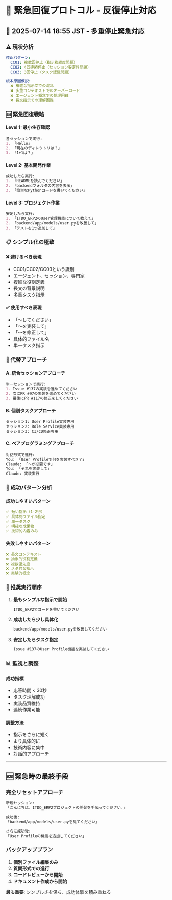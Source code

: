# 🚨 緊急回復プロトコル - 反復停止対応

## 📅 2025-07-14 18:55 JST - 多重停止緊急対応

### ⚠️ 現状分析

```yaml
停止パターン:
  CC01: 複数回停止（指示複雑度問題）
  CC02: 4回連続停止（セッション安定性問題）
  CC03: 3回停止（タスク認識問題）

根本原因仮説:
  ❌ 複雑な指示文での混乱
  ❌ 多重コンテキストでのオーバーロード
  ❌ エージェント概念での処理困難
  ❌ 長文指示での理解困難
```

### 🆘 緊急回復戦略

#### Level 1: 最小生存確認

```markdown
各セッションで実行:
1. 「Hello」
2. 「現在のディレクトリは？」
3. 「1+1は？」
```

#### Level 2: 基本開発作業

```markdown
成功したら実行:
1. 「READMEを読んでください」
2. 「backendフォルダの内容を表示」
3. 「簡単なPythonコードを書いてください」
```

#### Level 3: プロジェクト作業

```markdown
安定したら実行:
1. 「ITDO_ERP2のUser管理機能について教えて」
2. 「backend/app/models/user.pyを改善して」
3. 「テストを1つ追加して」
```

### 📋 シンプル化の極致

#### ❌ 避けるべき表現
- CC01/CC02/CC03という識別
- エージェント、セッション、専門家
- 複雑な役割定義
- 長文の背景説明
- 多重タスク指示

#### ✅ 使用すべき表現
- 「～してください」
- 「～を実装して」
- 「～を修正して」
- 具体的ファイル名
- 単一タスク指示

### 🔄 代替アプローチ

#### A. 統合セッションアプローチ

```markdown
単一セッションで実行:
1. Issue #137の実装を進めてください
2. 次にPR #97の実装を進めてください
3. 最後にPR #117の修正をしてください
```

#### B. 個別タスクアプローチ

```markdown
セッション1: User Profile実装専用
セッション2: Role Service実装専用
セッション3: CI/CD修正専用
```

#### C. ペアプログラミングアプローチ

```markdown
対話形式で進行:
You: 「User Profileで何を実装すべき？」
Claude: 「〜が必要です」
You: 「それを実装して」
Claude: 実装実行
```

### 🎯 成功パターン分析

#### 成功しやすいパターン
```yaml
✅ 短い指示（1-2行）
✅ 具体的ファイル指定
✅ 単一タスク
✅ 明確な成果物
✅ 技術的内容のみ
```

#### 失敗しやすいパターン
```yaml
❌ 長文コンテキスト
❌ 抽象的役割定義
❌ 複数優先度
❌ メタ的な指示
❌ 実験的概念
```

### 🚀 推奨実行順序

1. **最もシンプルな指示で開始**
   ```markdown
   ITDO_ERP2でコードを書いてください
   ```

2. **成功したら少し具体化**
   ```markdown
   backend/app/models/user.pyを改善してください
   ```

3. **安定したらタスク指定**
   ```markdown
   Issue #137のUser Profile機能を実装してください
   ```

### 📊 監視と調整

#### 成功指標
- 応答時間 < 30秒
- タスク理解成功
- 実装品質維持
- 連続作業可能

#### 調整方法
- 指示をさらに短く
- より具体的に
- 技術内容に集中
- 対話的アプローチ

---

## 🆘 緊急時の最終手段

### 完全リセットアプローチ

```markdown
新規セッション:
「こんにちは。ITDO_ERP2プロジェクトの開発を手伝ってください。」

成功後:
「backend/app/models/user.pyを見てください」

さらに成功後:
「User Profileの機能を追加してください」
```

### バックアッププラン

1. **個別ファイル編集のみ**
2. **質問形式での進行**
3. **コードレビューから開始**
4. **ドキュメント作成から開始**

**最も重要**: シンプルさを保ち、成功体験を積み重ねる